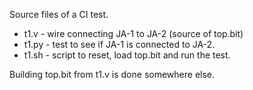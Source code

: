 Source files of a CI test.

* t1.v - wire connecting JA-1 to JA-2 (source of top.bit)
* t1.py - test to see if JA-1 is connected to JA-2.
* t1.sh - script to reset, load top.bit and run the test.

Building top.bit from t1.v is done somewhere else.
